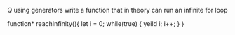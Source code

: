 Q using generators write a function that in theory can run an infinite for loop


function* reachInfinity(){
    let i = 0;
    while(true)
    {
        yeild i;
        i++;
    }
}